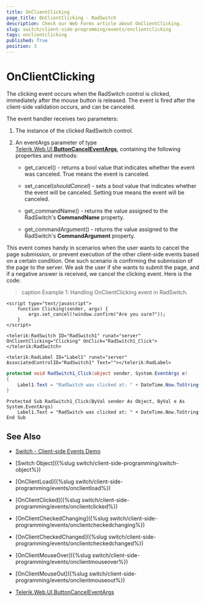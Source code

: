 ```yaml
---
title: OnClientClicking
page_title: OnClientClicking - RadSwitch
description: Check our Web Forms article about OnClientClicking.
slug: switch/client-side-programming/events/onclientclicking
tags: onclientclicking
published: True
position: 3
---
```


# OnClientClicking

The clicking event occurs when the RadSwitch control is clicked, immediately after the mouse button is released. The event is fired after the client-side validation occurs, and can be canceled.

The event handler receives two parameters:

1. The instance of the clicked RadSwitch control.

1. An eventArgs parameter of type [Telerik.Web.UI.**ButtonCancelEventArgs**](https://docs.telerik.com/devtools/aspnet-ajax/api/client/args/Telerik.Web.UI.ButtonCancelEventArgs), containing the following properties and methods:

	* get_cancel() - returns a bool value that indicates whether the event was canceled. True means the event is canceled.

	* set_cancel(*shouldCancel*) - sets a bool value that indicates whether the event will be canceled. Setting true means the event will be canceled.

	* get_commandName() - returns the value assigned to the RadSwitch's **CommandName** property.

	* get_commandArgument() - returns the value assigned to the RadSwitch's **CommandArgument** property.

This event comes handy in scenarios when the user wants to cancel the page submission, or prevent execution of the other client-side events based on a certain condition. One such scenario is confirming the submission of the page to the server. We ask the user if she wants to submit the page, and if a negative answer is received, we cancel the clicking event. Here is the code:

>caption Example 1: Handling OnClientClicking event in RadSwitch.

````ASP.NET
<script type="text/javascript">
    function Clicking(sender, args) {
        args.set_cancel(!window.confirm("Are you sure?"));
    }
</script>

<telerik:RadSwitch ID="RadSwitch1" runat="server" OnClientClicking="Clicking" OnClick="RadSwitch1_Click">
</telerik:RadSwitch>

<telerik:RadLabel ID="Label1" runat="server" AssociatedControlID="RadSwitch1" Text=""></telerik:RadLabel>
````

````C#
protected void RadSwitch1_Click(object sender, System.EventArgs e)
{
	Label1.Text = "RadSwitch was clicked at: " + DateTime.Now.ToString();
}
````
````VB
Protected Sub RadSwitch1_Click(ByVal sender As Object, ByVal e As System.EventArgs)
	Label1.Text = "RadSwitch was clicked at: " + DateTime.Now.ToString
End Sub
````

## See Also

 * [Switch - Client-side Events Demo](https://demos.telerik.com/aspnet-ajax/switch/client-side-api/client-side-events/defaultcs.aspx)

 * [Switch Object]({%slug switch/client-side-programming/switch-object%})
 
 * [OnClientLoad]({%slug switch/client-side-programming/events/onclientload%})
 
 * [OnClientClicked]({%slug switch/client-side-programming/events/onclientclicked%})
 
 * [OnClientCheckedChanging]({%slug switch/client-side-programming/events/onclientcheckedchanging%})

 * [OnClientCheckedChanged]({%slug switch/client-side-programming/events/onclientcheckedchanged%})
 
 * [OnClientMouseOver]({%slug switch/client-side-programming/events/onclientmouseover%})
 
 * [OnClientMouseOut]({%slug switch/client-side-programming/events/onclientmouseout%})
 
 * [Telerik.Web.UI.ButtonCancelEventArgs](https://docs.telerik.com/devtools/aspnet-ajax/api/client/args/Telerik.Web.UI.ButtonCancelEventArgs)

